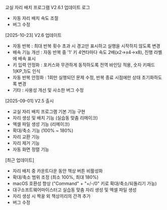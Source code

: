 교실 자리 배치 프로그램 V2.6.1 업데이트 로그

- 자동 자리 배치 속도 조절
- 버그 수정

[2025-10-23] V2.6 업데이트
- 자동 반복 : 최대 반복 횟수 초과 시 경고만 표시하고 실행을 시작하지 않도록 변경
- 배속 기능 개선 : 자동 반복 중 '1' 키 4연타마다 속도 2배(x2→x4→x8), 진행 라벨에 배속 표시
- 키 입력 안정화 : 포커스와 무관하게 동작하도록 전역 바인딩 적용, 숫자 키패드 1(KP_1)도 인식
- 자동 반복 안정화 : 1회만 실행되던 문제 수정, 반복 종료 시점에만 상태 초기화하도록 변경
- 기타 : 사용성 개선 및 사소한 버그 수정

[2025-09-01] V2.5 출시
- 교실 자리 배치 프로그램 기본 기능 구현
- 자리 생성 및 배치 기능 (실습동 맞춤 리메이크)
- 엑셀 파일 생성 기능 (리메이크)
- 확대/축소 기능 (100% ~ 180%)
- 자리 교환 기능
- 자리 제거 기능
- 자동 화면 정렬 기능

[최근 업데이트]
- 자리 배치 중 카운트다운 동안 책상 버튼 비활성화
- 확대/축소 범위 조정 (최소 100%, 최대 180%)
- macOS 호환성 향상 ("Command" + "+/-/0" 키로 확대/축소/되돌리기 가능)
- 대구소프트웨어마이스터고 실습동 맞춤 자리 생성 및 엑셀 파일 생성
- 자리 생성 시 짝꿍 외 책상끼리의 간격 추가
- 버그 수정
